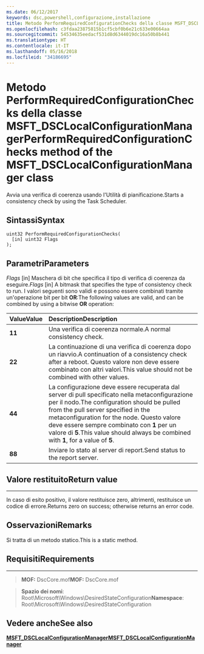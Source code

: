 ```yaml
---
ms.date: 06/12/2017
keywords: dsc,powershell,configurazione,installazione
title: Metodo PerformRequiredConfigurationChecks della classe MSFT_DSCLocalConfigurationManager
ms.openlocfilehash: c3fdaa23875815b1cf5cbf0b6e21c633e00664aa
ms.sourcegitcommit: 54534635eedacf531d8d6344019dc16a50b8b441
ms.translationtype: HT
ms.contentlocale: it-IT
ms.lasthandoff: 05/16/2018
ms.locfileid: "34186695"
---
```

# <a name="performrequiredconfigurationchecks-method-of-the-msftdsclocalconfigurationmanager-class"></a><span data-ttu-id="6d10f-103">Metodo PerformRequiredConfigurationChecks della classe MSFT_DSCLocalConfigurationManager</span><span class="sxs-lookup"><span data-stu-id="6d10f-103">PerformRequiredConfigurationChecks method of the MSFT_DSCLocalConfigurationManager class</span></span>

<span data-ttu-id="6d10f-104">Avvia una verifica di coerenza usando l'Utilità di pianificazione.</span><span class="sxs-lookup"><span data-stu-id="6d10f-104">Starts a consistency check by using the Task Scheduler.</span></span>

<a name="syntax"></a><span data-ttu-id="6d10f-105">Sintassi</span><span class="sxs-lookup"><span data-stu-id="6d10f-105">Syntax</span></span>
------

```mof
uint32 PerformRequiredConfigurationChecks(
  [in] uint32 Flags
);
```

<a name="parameters"></a><span data-ttu-id="6d10f-106">Parametri</span><span class="sxs-lookup"><span data-stu-id="6d10f-106">Parameters</span></span>
----------

<span data-ttu-id="6d10f-107">*Flags* \[in\] Maschera di bit che specifica il tipo di verifica di coerenza da eseguire.</span><span class="sxs-lookup"><span data-stu-id="6d10f-107">*Flags* \[in\] A bitmask that specifies the type of consistency check to run.</span></span> <span data-ttu-id="6d10f-108">I valori seguenti sono validi e possono essere combinati tramite un'operazione bit per bit **OR**:</span><span class="sxs-lookup"><span data-stu-id="6d10f-108">The following values are valid, and can be combined by using a bitwise **OR** operation:</span></span>

|<span data-ttu-id="6d10f-109">Value</span><span class="sxs-lookup"><span data-stu-id="6d10f-109">Value</span></span> |<span data-ttu-id="6d10f-110">Description</span><span class="sxs-lookup"><span data-stu-id="6d10f-110">Description</span></span> |
|:--- |:---|
|<span data-ttu-id="6d10f-111">**1**</span><span class="sxs-lookup"><span data-stu-id="6d10f-111">**1**</span></span> | <span data-ttu-id="6d10f-112">Una verifica di coerenza normale.</span><span class="sxs-lookup"><span data-stu-id="6d10f-112">A normal consistency check.</span></span> |
|<span data-ttu-id="6d10f-113">**2**</span><span class="sxs-lookup"><span data-stu-id="6d10f-113">**2**</span></span> | <span data-ttu-id="6d10f-114">La continuazione di una verifica di coerenza dopo un riavvio.</span><span class="sxs-lookup"><span data-stu-id="6d10f-114">A continuation of a consistency check after a reboot.</span></span> <span data-ttu-id="6d10f-115">Questo valore non deve essere combinato con altri valori.</span><span class="sxs-lookup"><span data-stu-id="6d10f-115">This value should not be combined with other values.</span></span> |
|<span data-ttu-id="6d10f-116">**4**</span><span class="sxs-lookup"><span data-stu-id="6d10f-116">**4**</span></span> | <span data-ttu-id="6d10f-117">La configurazione deve essere recuperata dal server di pull specificato nella metaconfigurazione per il nodo.</span><span class="sxs-lookup"><span data-stu-id="6d10f-117">The configuration should be pulled from the pull server specified in the metaconfiguration for the node.</span></span> <span data-ttu-id="6d10f-118">Questo valore deve essere sempre combinato con **1** per un valore di **5**.</span><span class="sxs-lookup"><span data-stu-id="6d10f-118">This value should always be combined with **1**, for a value of **5**.</span></span> |
|<span data-ttu-id="6d10f-119">**8**</span><span class="sxs-lookup"><span data-stu-id="6d10f-119">**8**</span></span> | <span data-ttu-id="6d10f-120">Inviare lo stato al server di report.</span><span class="sxs-lookup"><span data-stu-id="6d10f-120">Send status to the report server.</span></span> |

## <a name="return-value"></a><span data-ttu-id="6d10f-121">Valore restituito</span><span class="sxs-lookup"><span data-stu-id="6d10f-121">Return value</span></span>
------------

<span data-ttu-id="6d10f-122">In caso di esito positivo, il valore restituisce zero, altrimenti, restituisce un codice di errore.</span><span class="sxs-lookup"><span data-stu-id="6d10f-122">Returns zero on success; otherwise returns an error code.</span></span>

## <a name="remarks"></a><span data-ttu-id="6d10f-123">Osservazioni</span><span class="sxs-lookup"><span data-stu-id="6d10f-123">Remarks</span></span>

<span data-ttu-id="6d10f-124">Si tratta di un metodo statico.</span><span class="sxs-lookup"><span data-stu-id="6d10f-124">This is a static method.</span></span>

## <a name="requirements"></a><span data-ttu-id="6d10f-125">Requisiti</span><span class="sxs-lookup"><span data-stu-id="6d10f-125">Requirements</span></span>
------------
><span data-ttu-id="6d10f-126">**MOF:** DscCore.mof</span><span class="sxs-lookup"><span data-stu-id="6d10f-126">**MOF:** DscCore.mof</span></span>

><span data-ttu-id="6d10f-127">**Spazio dei nomi**: Root\Microsoft\Windows\DesiredStateConfiguration</span><span class="sxs-lookup"><span data-stu-id="6d10f-127">**Namespace**: Root\Microsoft\Windows\DesiredStateConfiguration</span></span>


## <a name="see-also"></a><span data-ttu-id="6d10f-128">Vedere anche</span><span class="sxs-lookup"><span data-stu-id="6d10f-128">See also</span></span>


[<span data-ttu-id="6d10f-129">**MSFT_DSCLocalConfigurationManager**</span><span class="sxs-lookup"><span data-stu-id="6d10f-129">**MSFT_DSCLocalConfigurationManager**</span></span>](msft-dsclocalconfigurationmanager.md)